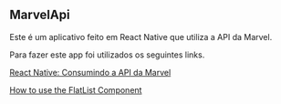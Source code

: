## MarvelApi

<p>
  Este é um aplicativo feito em React Native que utiliza a API da Marvel.
</p>

<p>
  Para fazer este app foi utilizados os seguintes links.
</p>

[React Native: Consumindo a API da Marvel](https://medium.com/@ecavalcanti/react-native-consumindo-a-api-da-marvel-c444e0bc1c8a)

[How to use the FlatList Component](https://medium.com/react-native-development/how-to-use-the-flatlist-component-react-native-basics-92c482816fe6)

